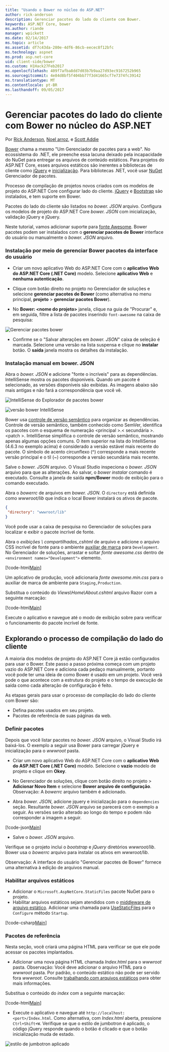 ```yaml
---
title: "Usando o Bower no núcleo do ASP.NET"
author: rick-anderson
description: Gerenciar pacotes do lado do cliente com Bower.
keywords: ASP.NET Core, bower
ms.author: riande
manager: wpickett
ms.date: 02/14/2017
ms.topic: article
ms.assetid: df7c43da-280e-4df6-86cb-eecec8f12bfc
ms.technology: aspnet
ms.prod: asp.net-core
uid: client-side/bower
ms.custom: H1Hack27Feb2017
ms.openlocfilehash: 409f7afba8dd7d03b7b9aa27d93ec9167252b965
ms.sourcegitcommit: 4e84d8bf5f404bb77f3d41665cf7e7374fc39142
ms.translationtype: MT
ms.contentlocale: pt-BR
ms.lasthandoff: 09/05/2017
---
```

# <a name="manage-client-side-packages-with-bower-in-aspnet-core"></a>Gerenciar pacotes do lado do cliente com Bower no núcleo do ASP.NET

Por [Rick Anderson](https://twitter.com/RickAndMSFT), [Noel arroz](http://blog.falafel.com/author/noel-rice/), e [Scott Addie](https://scottaddie.com) 

[Bower](https://bower.io/) chama a mesmo "Um Gerenciador de pacotes para a web". No ecossistema do .NET, ele preenche essa lacuna deixado pela incapacidade do NuGet para entregar os arquivos de conteúdo estáticos. Para projetos do ASP.NET Core, esses arquivos estáticos são inerentes a bibliotecas de cliente como [jQuery](http://jquery.com/) e [inicialização](http://getbootstrap.com/). Para bibliotecas .NET, você usar [NuGet](https://nuget.org/) Gerenciador de pacotes.

Processo de compilação de projetos novos criados com os modelos de projeto do ASP.NET Core configurar lado do cliente. [jQuery](http://jquery.com/) e [Bootstrap](http://getbootstrap.com/) são instalados, e tem suporte em Bower.

Pacotes do lado do cliente são listados no *bower. JSON* arquivo. Configura os modelos de projeto do ASP.NET Core *bower. JSON* com inicialização, validação jQuery e jQuery.

Neste tutorial, vamos adicionar suporte para [fonte Awesome](http://fontawesome.io). Bower pacotes podem ser instalados com o **gerenciar pacotes de Bower** interface do usuário ou manualmente o *bower. JSON* arquivo.

### <a name="installation-via-manage-bower-packages-ui"></a>Instalação por meio de gerenciar Bower pacotes da interface do usuário

* Criar um novo aplicativo Web do ASP.NET Core com o **aplicativo Web do ASP.NET Core (.NET Core)** modelo. Selecione **aplicativo Web** e **nenhuma autenticação**.

* Clique com botão direito no projeto no Gerenciador de soluções e selecione **gerenciar pacotes de Bower** (como alternativa no menu principal, **projeto** > **gerenciar pacotes Bower**).

* No **Bower: \<nome do projeto\>**  janela, clique na guia de "Procurar" e, em seguida, filtre a lista de pacotes inserindo `font-awesome` na caixa de pesquisa:

 ![Gerenciar pacotes bower](bower/_static/manage-bower-packages.png)

* Confirme se o "Salvar alterações em *bower. JSON*" caixa de seleção é marcada. Selecione uma versão na lista suspensa e clique no **instalar** botão. O **saída** janela mostra os detalhes da instalação.

### <a name="manual-installation-in-bowerjson"></a>Instalação manual em bower. JSON

Abra o *bower. JSON* e adicione "fonte o incríveis" para as dependências. IntelliSense mostra os pacotes disponíveis. Quando um pacote é selecionado, as versões disponíveis são exibidas. As imagens abaixo são mais antigas e não fará a correspondência que você vê.

![IntelliSense do Explorador de pacotes bower](bower/_static/add-package.png)

![versão bower IntelliSense](bower/_static/version-intelliSense.png)

Bower usa [controle de versão semântico](http://semver.org/) para organizar as dependências. Controle de versão semântico, também conhecido como SemVer, identifica os pacotes com o esquema de numeração \<principal >.\< secundária >. \<patch >. IntelliSense simplifica o controle de versão semântico, mostrando apenas algumas opções comuns. O item superior na lista do IntelliSense (4.6.3 no exemplo acima) é considerado a versão estável mais recente do pacote. O símbolo de acento circunflexo (^) corresponde a mais recente versão principal e o til (~) corresponde a versão secundária mais recente.

Salve o *bower. JSON* arquivo. O Visual Studio inspeciona o *bower. JSON* arquivo para que as alterações. Ao salvar, o *bower instalar* comando é executado. Consulte a janela de saída **npm/Bower** modo de exibição para o comando executado.

Abra o *bowerrc* de arquivos em *bower. JSON*. O `directory` está definida como *wwwroot/lib* que indica o local Bower instalará os ativos de pacote.

```json
{
 "directory": "wwwroot/lib"
}
```

Você pode usar a caixa de pesquisa no Gerenciador de soluções para localizar e exibir o pacote incrível de fonte.

Abra o *exibições \ compartilhadas\_cshtml* de arquivo e adicione o arquivo CSS incrível de fonte para o ambiente [auxiliar de marca](xref:mvc/views/tag-helpers/intro) para `Development`. No Gerenciador de soluções, arrastar e soltar *fonte awesome.css* dentro de `<environment names="Development">` elemento.

[!code-html[Main](bower/sample/_Layout.cshtml?highlight=4&range=9-13)]

Um aplicativo de produção, você adicionaria *fonte awesome.min.css* para o auxiliar de marca de ambiente para `Staging,Production`.

Substitua o conteúdo do *Views\Home\About.cshtml* arquivo Razor com a seguinte marcação:

[!code-html[Main](bower/sample/About.cshtml)]

Execute o aplicativo e navegue até o modo de exibição sobre para verificar o funcionamento do pacote incrível de fonte.

## <a name="exploring-the-client-side-build-process"></a>Explorando o processo de compilação do lado do cliente

A maioria dos modelos de projeto do ASP.NET Core já estão configurados para usar o Bower. Este passo a passo próxima começa com um projeto vazio do ASP.NET Core e adiciona cada pedaço manualmente, portanto você pode ter uma ideia de como Bower é usado em um projeto. Você verá pode o que acontece com a estrutura do projeto e o tempo de execução de saída como cada alteração de configuração é feito.

As etapas gerais para usar o processo de compilação do lado do cliente com Bower são:

* Defina pacotes usados em seu projeto. <!-- once defined, you don't need to download them, VS does -->
* Pacotes de referência de suas páginas da web.

### <a name="define-packages"></a>Definir pacotes

Depois que você listar pacotes no *bower. JSON* arquivo, o Visual Studio irá baixá-los. O exemplo a seguir usa Bower para carregar jQuery e inicialização para o *wwwroot* pasta.

* Criar um novo aplicativo Web do ASP.NET Core com o **aplicativo Web do ASP.NET Core (.NET Core)** modelo. Selecione o **vazio** modelo de projeto e clique em **Okey**.

* No Gerenciador de soluções, clique com botão direito no projeto > **Adicionar Novo Item** e selecione **Bower arquivo de configuração**. Observação: A *bowerrc* arquivo também é adicionado.

* Abra *bower. JSON*, adicione jquery e inicialização para o `dependencies` seção. Resultante *bower. JSON* arquivo se parecerá com o exemplo a seguir. As versões serão alterado ao longo do tempo e podem não corresponder a imagem a seguir.

[!code-json[Main](bower/sample/bower.json?highlight=5,6)]

* Salve o *bower. JSON* arquivo.

 Verifique se o projeto inclui o *bootstrap* e *jQuery* diretórios *wwwroot/lib*. Bower usa o *bowerrc* arquivo para instalar os ativos em *wwwroot/lib*.

 Observação: A interface do usuário "Gerenciar pacotes de Bower" fornece uma alternativa à edição de arquivos manual.

### <a name="enable-static-files"></a>Habilitar arquivos estáticos

* Adicionar o `Microsoft.AspNetCore.StaticFiles` pacote NuGet para o projeto.
* Habilitar arquivos estáticos sejam atendidos com o [middleware de arquivo estático](https://docs.microsoft.com/aspnet/core/api/microsoft.aspnetcore.builder.staticfileextensions). Adicionar uma chamada para [UseStaticFiles](https://docs.microsoft.com/aspnet/core/api/microsoft.aspnetcore.builder.staticfileextensions) para o `Configure` método `Startup`.

[!code-csharp[Main](bower/sample/Startup.cs?highlight=9)]

### <a name="reference-packages"></a>Pacotes de referência

Nesta seção, você criará uma página HTML para verificar se que ele pode acessar os pacotes implantados.

* Adicionar uma nova página HTML chamada *Index.html* para o *wwwroot* pasta. Observação: Você deve adicionar o arquivo HTML para o *wwwroot* pasta. Por padrão, o conteúdo estático não pode ser servido fora *wwwroot*. Consulte [trabalhando com arquivos estáticos](xref:fundamentals/static-files) para obter mais informações.

 Substitua o conteúdo do *index* com a seguinte marcação:

[!code-html[Main](bower/sample/Index.html)]

* Execute o aplicativo e navegue até `http://localhost:<port>/Index.html`. Como alternativa, com *Index.html* aberta, pressione `Ctrl+Shift+W`. Verifique se que o estilo de jumbotron é aplicado, o código jQuery responde quando o botão é clicado e que o botão inicialização muda de estado.

 ![estilo de jumbotron aplicado](bower/_static/jumbotron.png)
